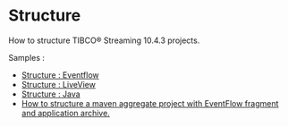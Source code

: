 # Structure

How to structure TIBCO&reg; Streaming 10.4.3 projects.

Samples :

* [Structure : Eventflow](eventflow/src/site/markdown/index.md) 
* [Structure : LiveView](liveview/src/site/markdown/index.md) 
* [Structure : Java](java/src/site/markdown/index.md) 
* [How to structure a maven aggregate project with EventFlow fragment and application archive.](application)
